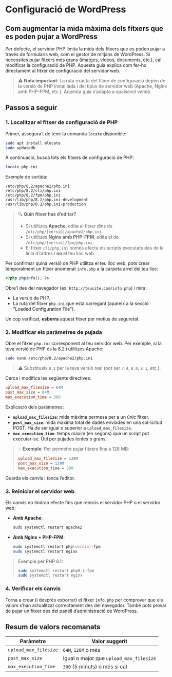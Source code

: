 # Configuració de WordPress
## Com augmentar la mida màxima dels fitxers que es poden pujar a WordPress

Per defecte, el servidor PHP limita la mida dels fitxers que es poden pujar a través de formularis web, com el gestor de mitjans de WordPress. Si necessites pujar fitxers més grans (imatges, vídeos, documents, etc.), cal modificar la configuració de PHP. Aquesta guia explica com fer-ho directament al fitxer de configuració del servidor web.

> ⚠️ **Nota important**: La ruta exacta del fitxer de configuració depèn de la versió de PHP instal·lada i del tipus de servidor web (Apache, Nginx amb PHP-FPM, etc.). Aquesta guia s’adapta a qualsevol versió.

## Passos a seguir

### 1. Localitzar el fitxer de configuració de PHP

Primer, assegura’t de tenir la comanda `locate` disponible:

```bash
sudo apt install mlocate
sudo updatedb
```

A continuació, busca tots els fitxers de configuració de PHP:

```bash
locate php.ini
```

Exemple de sortida:

```
/etc/php/8.2/apache2/php.ini
/etc/php/8.2/cli/php.ini
/etc/php/8.2/fpm/php.ini
/usr/lib/php/8.2/php.ini-development
/usr/lib/php/8.2/php.ini-production
```

> 🔍 **Quin fitxer has d’editar?**  
> - Si utilitzes **Apache**, edita el fitxer dins de `/etc/php/[versió]/apache2/php.ini`.  
> - Si utilitzes **Nginx amb PHP-FPM**, edita el de `/etc/php/[versió]/fpm/php.ini`.  
> - El fitxer `cli/php.ini` només afecta els scripts executats des de la línia d’ordres i **no** el teu lloc web.

Per confirmar quina versió de PHP utilitza el teu lloc web, pots crear temporalment un fitxer anomenat `info.php` a la carpeta arrel del teu lloc:

```php
<?php phpinfo(); ?>
```

Obre’l des del navegador (ex: `http://teusite.com/info.php`) i mira:
- La versió de PHP.
- La ruta del fitxer `php.ini` que està carregant (apareix a la secció "Loaded Configuration File").

Un cop verificat, **esborra** aquest fitxer per motius de seguretat.

### 2. Modificar els paràmetres de pujada

Obre el fitxer `php.ini` corresponent al teu servidor web. Per exemple, si la teva versió de PHP és la 8.2 i utilitzes Apache:

```bash
sudo nano /etc/php/8.2/apache2/php.ini
```

> ⚠️ Substitueix `8.2` per la teva versió real (pot ser `7.4`, `8.0`, `8.1`, etc.).

Cerca i modifica les següents directives:

```ini
upload_max_filesize = 64M
post_max_size = 64M
max_execution_time = 300
```

Explicació dels paràmetres:
- **`upload_max_filesize`**: mida màxima permesa per a un únic fitxer.
- **`post_max_size`**: mida màxima total de dades enviades en una sol·licitud POST. Ha de ser igual o superior a `upload_max_filesize`.
- **`max_execution_time`**: temps màxim (en segons) que un script pot executar-se. Útil per pujades lentes o grans.

> 💡 **Exemple**: Per permetre pujar fitxers fins a 128 MB:
> ```ini
> upload_max_filesize = 128M
> post_max_size = 128M
> max_execution_time = 600
> ```

Guarda els canvis i tanca l’editor.

### 3. Reiniciar el servidor web

Els canvis no tindran efecte fins que reinicis el servidor PHP o el servidor web:

- **Amb Apache**:
  ```bash
  sudo systemctl restart apache2
  ```

- **Amb Nginx + PHP-FPM**:
  ```bash
  sudo systemctl restart php[versió]-fpm
  sudo systemctl restart nginx
  ```

> Exemple per PHP 8.1:  
> ```bash
> sudo systemctl restart php8.1-fpm
> sudo systemctl restart nginx
> ```

### 4. Verificar els canvis

Torna a crear (i després esborrar) el fitxer `info.php` per comprovar que els valors s’han actualitzat correctament des del navegador. També pots provar de pujar un fitxer des del panell d’administració de WordPress.

## Resum de valors recomanats

| Paràmetre               | Valor suggerit       |
|------------------------|----------------------|
| `upload_max_filesize`  | `64M`, `128M` o més |
| `post_max_size`        | Igual o major que `upload_max_filesize` |
| `max_execution_time`   | `300` (5 minuts) o més si cal |
